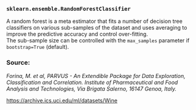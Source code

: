 ### `sklearn.ensemble.RandomForestClassifier`
A random forest is a meta estimator that fits a number of decision tree classifiers on various sub-samples of the dataset and uses averaging to improve the predictive accuracy and control over-fitting. <br /> The sub-sample size can be controlled with the `max_samples` parameter if `bootstrap=True` (default).

### Source:
*Forina, M. et al, PARVUS - An Extendible Package for Data Exploration, Classification and Correlation.
Institute of Pharmaceutical and Food Analysis and Technologies, Via Brigata Salerno, 16147 Genoa, Italy.*

https://archive.ics.uci.edu/ml/datasets/Wine
